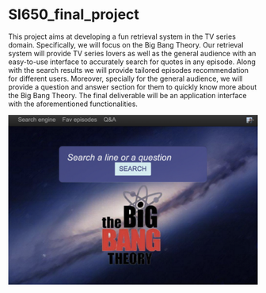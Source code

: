 # SI650_final_project
This project aims at developing a fun retrieval system in the TV series domain. Specifically, we will focus on the Big Bang Theory. Our retrieval system will provide TV series lovers as well as the general audience with an easy-to-use interface to accurately search for quotes in any episode. Along with the search results we will provide tailored episodes recommendation for different users. Moreover, specially for the general audience, we will provide a question and answer section for them to quickly know more about the Big Bang Theory. The final deliverable will be an application interface with the aforementioned functionalities. 

![image](./interface.png)
